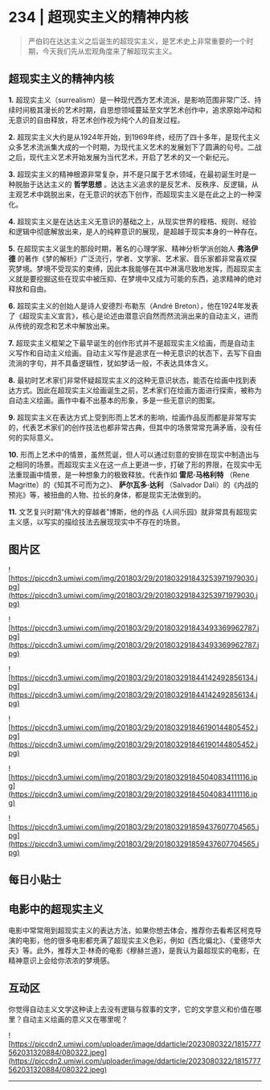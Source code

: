 # 234 | 超现实主义的精神内核

> 严伯钧在达达主义之后诞生的超现实主义，是艺术史上非常重要的一个时期，今天我们先从宏观角度来了解超现实主义。

## 超现实主义的精神内核

 **1.** 超现实主义（surrealism）是一种现代西方艺术流派，是影响范围非常广泛、持续时间极其漫长的艺术时期，自思想领域蔓延至文学艺术创作中，追求原始冲动和无意识的自由释放，将艺术创作视为纯个人的自发过程。

 **2.** 超现实主义大约是从1924年开始，到1969年终，经历了四十多年，是现代主义众多艺术流派集大成的一个时期，为现代主义艺术的发展划下了圆满的句号。二战之后，现代主义艺术开始发展为当代艺术，开启了艺术的又一个新纪元。

 **3.** 超现实主义的精神根源非常复杂，并不是只属于艺术领域，在最初诞生时是一种脱胎于达达主义的 **哲学思想** 。达达主义追求的是反艺术、反秩序、反逻辑，从主观艺术中跳脱出来，在无意识的状态下创作，而超现实主义是在此之上的一种深化。

 **4.** 超现实主义是在达达主义无意识的基础之上，从现实世界的桎梏、规则、经验和逻辑中彻底解放出来，是人的纯粹意识的展现，是超越于现实本身的一种存在。

 **5.** 在超现实主义诞生的那段时期，著名的心理学家、精神分析学派创始人 **弗洛伊德** 的著作《梦的解析》广泛流行，学者、文学家、艺术家、音乐家都非常喜欢探究梦境。梦境不受现实的束缚，因此本我能够在其中淋漓尽致地发挥，而超现实主义就是要挖掘这些在现实中被压抑、在梦境中又成为可能的东西，追求精神的绝对释放和自由。

 **6.** 超现实主义的创始人是诗人安德烈·布勒东（André Breton），他在1924年发表了《超现实主义宣言》，核心是论述由潜意识自然而然流淌出来的自动主义，进而从传统的观念和艺术中解放出来。

 **7.** 超现实主义框架之下最早诞生的创作形式并不是超现实主义绘画，而是自动主义写作和自动主义绘画。自动主义写作是追求在一种无意识的状态下，去写下自由流淌的字句，并不具备逻辑性，犹如梦话一般，不表达具体含义。

 **8.** 最初时艺术家们非常怀疑超现实主义的这种无意识状态，能否在绘画中找到表达方式。因此在超现实主义绘画诞生之前，艺术家们在绘画方面进行探索，被称为自动主义绘画。画作中看不出基本的形象，多是一些无意识的图案。

 **9.** 超现实主义在表达方式上受到形而上艺术的影响，绘画作品反而都是非常写实的，代表艺术家们的创作技法也都非常古典，但其中的场景常常充满矛盾，没有任何的实际意义。

 **10.** 形而上艺术中的情景，虽然荒诞，但人可以通过刻意的安排在现实中制造出与之相同的场景。而超现实主义在这一点上更进一步，打破了形的界限，在现实中无法重现画中情景，是一种想象力的极致释放。代表作如 **雷尼·马格利特** （Rene Magritte）的《知其不可而为之》、 **萨尔瓦多·达利** （Salvador Dali）的《内战的预兆》等，被扭曲的人物、拉长的身体，都是现实无法做到的。

 **11.** 文艺复兴时期“伟大的穿越者”博斯，他的作品《人间乐园》就非常具有超现实主义感，以写实的描绘技法去展现现实中不存在的场景。

## 图片区

![https://piccdn3.umiwi.com/img/201803/29/201803291843253971979030.jpg](https://piccdn3.umiwi.com/img/201803/29/201803291843253971979030.jpg)

![https://piccdn3.umiwi.com/img/201803/29/201803291843493369962787.jpg](https://piccdn3.umiwi.com/img/201803/29/201803291843493369962787.jpg)

![https://piccdn3.umiwi.com/img/201803/29/201803291844142492856134.jpg](https://piccdn3.umiwi.com/img/201803/29/201803291844142492856134.jpg)

![https://piccdn3.umiwi.com/img/201803/29/201803291846190144805452.jpg](https://piccdn3.umiwi.com/img/201803/29/201803291846190144805452.jpg)

![https://piccdn3.umiwi.com/img/201803/29/201803291845040834111116.jpg](https://piccdn3.umiwi.com/img/201803/29/201803291845040834111116.jpg)

![https://piccdn3.umiwi.com/img/201803/29/201803291859437607704565.jpg](https://piccdn3.umiwi.com/img/201803/29/201803291859437607704565.jpg)

## 每日小贴士

## 电影中的超现实主义

电影中常常用到超现实主义的表达方法，如果你想去体会，推荐你去看希区柯克导演的电影，他的很多电影都充满了超现实主义色彩，例如《西北偏北》、《爱德华大夫》等。此外，推荐大卫·林奇的电影《穆赫兰道》，是我认为最超现实的电影，在精神意识上会给你浓浓的梦境感。

## 互动区

你觉得自动主义文学这种读上去没有逻辑与叙事的文字，它的文学意义和价值在哪里？自动主义绘画的意义又在哪里呢？

![https://piccdn2.umiwi.com/uploader/image/ddarticle/2023080322/1815777562031320884/080322.jpeg](https://piccdn2.umiwi.com/uploader/image/ddarticle/2023080322/1815777562031320884/080322.jpeg)

---
